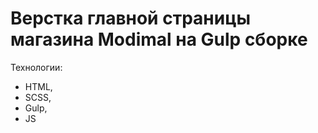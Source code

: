 # Верстка главной страницы магазина Modimal на Gulp сборке

Технологии:

- HTML,
- SCSS,
- Gulp,
- JS

